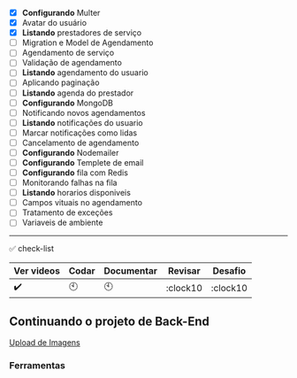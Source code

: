 - [x] __Configurando__ Multer
- [x] Avatar do usuário
- [x] __Listando__ prestadores de serviço
- [ ] Migration e Model de Agendamento
- [ ] Agendamento de serviço
- [ ] Validação de agendamento
- [ ] __Listando__ agendamento do usuario
- [ ] Aplicando paginação
- [ ] __Listando__ agenda do prestador
- [ ] __Configurando__ MongoDB
- [ ] Notificando novos agendamentos
- [ ] __Listando__ notificações do usuario
- [ ] Marcar notificações como lidas
- [ ] Cancelamento de agendamento
- [ ] __Configurando__ Nodemailer
- [ ] __Configurando__ Templete de email
- [ ] __Configurando__ fila com Redis
- [ ] Monitorando falhas na fila
- [ ] __Listando__ horarios disponiveis
- [ ] Campos vituais no agendamento
- [ ] Tratamento de exceções
- [ ] Variaveis de ambiente

---

:white_check_mark: check-list

Ver videos | Codar | Documentar| Revisar | Desafio
-----------|-------|-----------|---------|---------
:heavy_check_mark:| :clock10:|:clock10:|:clock10|:clock10

## Continuando o projeto de Back-End
[Upload de Imagens](https://github.com/gislainejessica/Course-GoStack-9/tree/master/modulo3/docs/imagem-upload.md)


### Ferramentas



